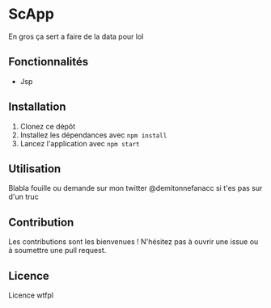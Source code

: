 # ScApp

En gros ça sert a faire de la data pour lol

## Fonctionnalités

- Jsp

## Installation

1. Clonez ce dépôt
2. Installez les dépendances avec `npm install`
3. Lancez l'application avec `npm start`

## Utilisation

Blabla fouille ou demande sur mon twitter @demitonnefanacc si t'es pas sur d'un truc 

## Contribution

Les contributions sont les bienvenues ! N'hésitez pas à ouvrir une issue ou à soumettre une pull request.

## Licence

Licence wtfpl
